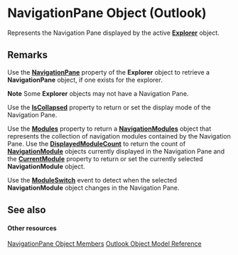 
# NavigationPane Object (Outlook)

Represents the Navigation Pane displayed by the active  **[Explorer](026591e5-049f-503a-4166-34e6dbc225fb.md)** object.


## Remarks

Use the  **[NavigationPane](9ff92a76-d1cd-e338-2f45-e3e5c79c136e.md)** property of the **Explorer** object to retrieve a **NavigationPane** object, if one exists for the explorer.


 **Note**  Some  **Explorer** objects may not have a Navigation Pane.

Use the  **[IsCollapsed](0297c5d3-4c5f-32a4-49eb-85fe0408db60.md)** property to return or set the display mode of the Navigation Pane.

Use the  **[Modules](f7311738-369c-4dd6-947c-9382195bc944.md)** property to return a **[NavigationModules](4b0743d3-0a21-488c-27b2-31ae07129a61.md)** object that represents the collection of navigation modules contained by the Navigation Pane. Use the **[DisplayedModuleCount](f94018b1-95b9-403d-212b-e59e2bca9438.md)** to return the count of **[NavigationModule](76565eaf-1e64-f5d4-b90f-ba156863802c.md)** objects currently displayed in the Navigation Pane and the **[CurrentModule](df7086b3-4174-839f-0756-a5201379ed92.md)** property to return or set the currently selected **NavigationModule** object.

Use the  **[ModuleSwitch](63ecb01e-56e2-cfa8-0481-b81761f6ab5c.md)** event to detect when the selected **NavigationModule** object changes in the Navigation Pane.


## See also


#### Other resources


[NavigationPane Object Members](51660711-1940-cc66-d536-83b86ea25897.md)
[Outlook Object Model Reference](http://msdn.microsoft.com/library/73221b13-d8d8-99b8-3394-b95dbbfd5ddc%28Office.15%29.aspx)

